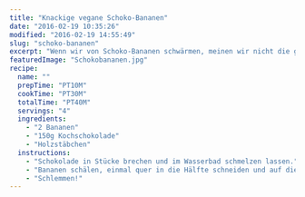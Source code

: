 ```yaml
---
title: "Knackige vegane Schoko-Bananen"
date: "2016-02-19 10:35:26"
modified: "2016-02-19 14:55:49"
slug: "schoko-bananen"
excerpt: "Wenn wir von Schoko-Bananen schwärmen, meinen wir nicht die glibberigen Süßigkeiten aus dem Supermarkt, sondern außen knackig und innen weiche, rasch gemachte Schoko-Bananen."
featuredImage: "Schokobananen.jpg"
recipe:
  name: ""
  prepTime: "PT10M"
  cookTime: "PT30M"
  totalTime: "PT40M"
  servings: "4"
  ingredients:
    - "2 Bananen"
    - "150g Kochschokolade"
    - "Holzstäbchen"
  instructions:
    - "Schokolade in Stücke brechen und im Wasserbad schmelzen lassen."
    - "Bananen schälen, einmal quer in die Hälfte schneiden und auf die Stäbchen stecken. Bananenhälften in der Schokolade wenden und auf Butterpapier (damit die Bananen nicht festkleben) für mindestens 30min im Kühlschrank hart werden lassen."
    - "Schlemmen!"
---
```


